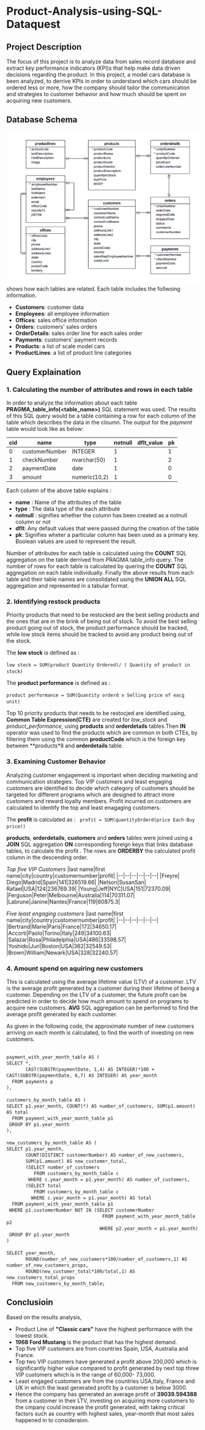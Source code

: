 # Product-Analysis-using-SQL-Dataquest
## Project Description 
The focus of this project is to analyze data from sales record database and extract key performance indicators (KPI)s that help make data driven decisions regarding the product. In this project, a model cars database is been analyzed, to derrive KPIs in order to understand which cars should be ordered less or more, how the company should tailor the communication and strategies to customer behavior and how much should be spent on acquiring new customers. 
## Database Schema
![database schema](Images/model_car_schema.png) shows how each tables are related. Each table includes the follwoing information. 
    
- **Customers**: customer data
- **Employees**: all employee information
- **Offices**: sales office information
- **Orders**: customers' sales orders
- **OrderDetails**: sales order line for each sales order
- **Payments**: customers' payment records
- **Products**: a list of scale model cars
- **ProductLines**: a list of product line categories
## Query Explaination

### 1. Calculating the number of attributes and rows in each table

In order to analyze the information about each table **PRAGMA_table_info(<table_name>)** SQL statement was used. The results of this SQL query would be a table containing a row for each column of the table which describes the data in the cloumn. The output for the *payment* table would look like as below:

|cid|name|type|notnull|dflt_value|pk|
|--|--|--|--|--|--|
|0|customerNumber|INTEGER|1| |1|
|1|checkNumber|nvarchar(50)|1| |2|
|2|paymentDate|date|1| | 0|
|3|amount|numeric(10,2)|1| |0 |

Each column of the above table explains : 
- **name** : Name of the attributes of the table 
- **type** : The data type of the each attribute
- **notnull** : signifies whether the column has been created as a notnull column or not
- **dflt**: Any default values that were passed during the creation of the table
- **pk**: Signifies wheter a particular column has been used as a primary key. Boolean values are used to represent the result.

Number of attributes for each table is calculated  using the **COUNT** SQL aggregation on the table derrived from PRAGMA table_info query. The number of rows for each table is  calculated by quering the **COUNT** SQL aggregation on each table individually. Finally the above results from each table and their table names are consolidated using the **UNION ALL** SQL aggregation and represented in a tabular format. 

### 2. Identifying restock products 
Priority products that need to be restocked are the best selling products and the ones that are in the brink of being  out of stock. To avoid the best selling product going out of stock, the product performance should be tracked, while low stock items should be tracked to avoid any product being out of the stock. 

The **low stock** is defined as : 

```low stock = SUM(product Quantity Ordered)/ ( Quantity of product in stock) ```

The **product performance** is defined as : 

``` product performance = SUM(Quantity orderd x Selling price of eacg unit) ```

 Top 10 priority products that needs to be restocjed are identified using, **Common Table Expression(CTE)** are created for *low_stock* and *product_performance*, using **products** and **orderdetails** tables.Then **IN** operator was used to find the products which are common in both CTEs, by filtering them using the common **productCode** which is the foreign key between **products*8 and **orderdetails** table.

### 3. Examining Customer Behavior
Analyzing customer engagement is important when deciding marketing and communication strategies. Top VIP customers and least engaging customers are identified to decide which category of customers should be targeted for different programs which are designed to attract more customers and reward loyalty members. Profit incurred on customers are calculated to identify the top and least enagaging customers. 

The **profit** is calculated as : 
``` profit = SUM(quantityOrderd(price Each-Buy price))```

**products**, **orderdetails**, **customers** and **orders** tables were joined using a **JOIN** SQL aggregation **ON** corresponding foreign keys that links database tables, to calculate the profit . The rows are **ORDERBY** the calculated profit column in the descending order. 

*Top five VIP Customers*
|last name|first name|city|country|customernumber|profit|
|--|--|--|--|--|--|
|Freyre| Diego|Madrid|Spain|141|326519.66|
|Nelson|SusanSan| Rafael|USA|124|236769.39|
|Young|Jeff|NYC|USA|151|72370.09|
|Ferguson|Peter|Melbourne|Australia|114|70311.07|
|Labrune|Janine|Nantes|France|119|60875.3|

*Five least engaging customers*
|last name|first name|city|country|customernumber|profit|
|--|--|--|--|--|--|
|Bertrand|Marie|Paris|France|172|34650.17|
|Accorti|Paolo|Torino|Italy|249|34100.63|
|Salazar|Rosa|Philadelphia|USA|486|33598.57|
|Yoshido|Juri|Boston|USA|362|32549.53|
|Brown|William|Newark|USA|328|32240.57|


### 4. Amount spend on aquiring new customers 

This is calculated using the average lifetime value (LTV) of a customer. LTV is the average profit generated by a customer during their lifetime of being a customer. Depending on the LTV of a customer, the future profit can be predicted in order to decide how much amount to spend on programs to acquire new customers. **AVG** SQL aggregation can be performed to find the average profit generated by each customer.

As given in the following code, the approximate number of new customers arriving on each month is calculated, to find the worth of  investing on new customers.
```WITH 

payment_with_year_month_table AS (
SELECT *, 
       CAST(SUBSTR(paymentDate, 1,4) AS INTEGER)*100 + CAST(SUBSTR(paymentDate, 6,7) AS INTEGER) AS year_month
  FROM payments p
),

customers_by_month_table AS (
SELECT p1.year_month, COUNT(*) AS number_of_customers, SUM(p1.amount) AS total
  FROM payment_with_year_month_table p1
 GROUP BY p1.year_month
),

new_customers_by_month_table AS (
SELECT p1.year_month, 
       COUNT(DISTINCT customerNumber) AS number_of_new_customers,
       SUM(p1.amount) AS new_customer_total,
       (SELECT number_of_customers
          FROM customers_by_month_table c
        WHERE c.year_month = p1.year_month) AS number_of_customers,
       (SELECT total
          FROM customers_by_month_table c
         WHERE c.year_month = p1.year_month) AS total
  FROM payment_with_year_month_table p1
 WHERE p1.customerNumber NOT IN (SELECT customerNumber
                                   FROM payment_with_year_month_table p2
                                  WHERE p2.year_month < p1.year_month)
 GROUP BY p1.year_month
)

SELECT year_month, 
       ROUND(number_of_new_customers*100/number_of_customers,1) AS number_of_new_customers_props,
       ROUND(new_customer_total*100/total,1) AS new_customers_total_props
  FROM new_customers_by_month_table;
```

## Conclusioin
Based on the results analysis, 
- Product Line of **"Classic cars"**  have the highest performance with the lowest stock. 
- **1968 Ford Mustang** is the product that has the highest demand.
- Top five VIP customers are from countries Spain, USA, Australia and France.
- Top two VIP customers have generated a profit above 200,000 which is significantly higher value compared to profit generated by next top three VIP customers which is in the range of 60,000- 73,000.
 - Least engaged customers are from the countries USA,Italy, France and UK in which the least generated profit by a customer is below 3000.
 - Hence the company has generated an average profit of **39039.594388** from a customer in their LTV, investing on acquiring more customers 
 to the cmpany could increase the profit generated, with taking critical factors such as country with highest sales,  year-month that most sales happened in to consideraion.




























